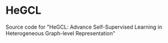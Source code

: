 # HeGCL
Source code for "HeGCL: Advance Self-Supervised Learning in Heterogeneous Graph-level Representation"
